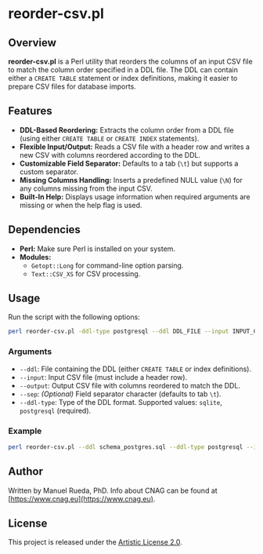 # reorder-csv.pl

## Overview

**reorder-csv.pl** is a Perl utility that reorders the columns of an input CSV file to match the column order specified in a DDL file. The DDL can contain either a `CREATE TABLE` statement or index definitions, making it easier to prepare CSV files for database imports.

## Features

- **DDL-Based Reordering:** Extracts the column order from a DDL file (using either `CREATE TABLE` or `CREATE INDEX` statements).
- **Flexible Input/Output:** Reads a CSV file with a header row and writes a new CSV with columns reordered according to the DDL.
- **Customizable Field Separator:** Defaults to a tab (`\t`) but supports a custom separator.
- **Missing Columns Handling:** Inserts a predefined NULL value (`\N`) for any columns missing from the input CSV.
- **Built-In Help:** Displays usage information when required arguments are missing or when the help flag is used.

## Dependencies

- **Perl:** Make sure Perl is installed on your system.
- **Modules:**
  - `Getopt::Long` for command-line option parsing.
  - `Text::CSV_XS` for CSV processing.

## Usage

Run the script with the following options:

```bash
perl reorder-csv.pl -ddl-type postgresql --ddl DDL_FILE --input INPUT_CSV --output OUTPUT_CSV [--sep SEPARATOR]
```

### Arguments

- `--ddl`: File containing the DDL (either `CREATE TABLE` or index definitions).
- `--input`: Input CSV file (must include a header row).
- `--output`: Output CSV file with columns reordered to match the DDL.
- `--sep`: *(Optional)* Field separator character (defaults to tab `\t`).
- `--ddl-type`: Type of the DDL format. Supported values: `sqlite`, `postgresql` (required).

### Example

```bash
perl reorder-csv.pl --ddl schema_postgres.sql --ddl-type postgresql --input PERSON.csv --output reordered_data.csv --sep ","
```

## Author 

Written by Manuel Rueda, PhD. Info about CNAG can be found at [https://www.cnag.eu](https://www.cnag.eu).

## License

This project is released under the [Artistic License 2.0](../LICENSE).

